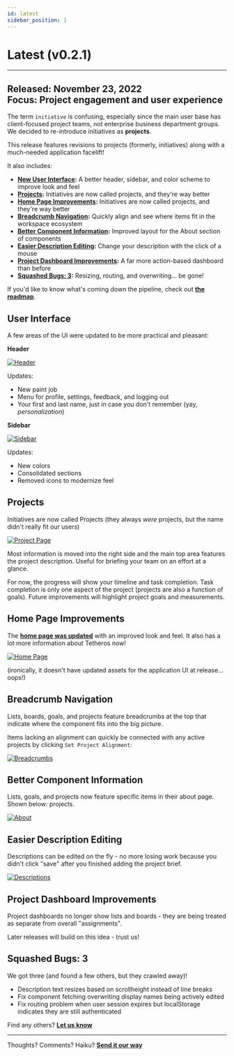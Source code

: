 ```yaml
---
id: latest
sidebar_position: 1
---
```


# Latest (v0.2.1)  
  
---

**Released:** November 23, 2022  
**Focus:** Project engagement and user experience  
---  

The term `initiative` is confusing, especially since the main user base has client-focused project teams, not enterprise business department groups.  We decided to re-introduce initiatives as **projects**.  
  
This release features revisions to projects (formerly, initiatives) along with a much-needed application facelift!
  
It also includes:  
- **[New User Interface](#user-interface):** A better header, sidebar, and color scheme to improve look and feel
- **[Projects](#projects):** Initiatives are now called projects, and they're way better 
- **[Home Page Improvements](#home-page-improvements):** Initiatives are now called projects, and they're way better 
- **[Breadcrumb Navigation](#breadcrumb-navigation):** Quickly align and see where items fit in the workspace ecosystem 
- **[Better Component Information](#better-component-information):** Improved layout for the About section of components 
- **[Easier Description Editing](#easier-description-editing):** Change your description with the click of a mouse 
- **[Project Dashboard Improvements](#project-dashboard-improvements):** A far more action-based dashboard than before 
- **[Squashed Bugs: 3](#squashed-bugs-3):** Resizing, routing, and overwriting... be gone! 

  
If you'd like to know what's coming down the pipeline, check out **[the roadmap](/docs/roadmap)**.  
## User Interface  
A few areas of the UI were updated to be more practical and pleasant:  
  
**Header**  
  
[![Header](../assets/v021-header.png)](../assets/v021-header.png)  
  
Updates:  
- New paint job  
- Menu for profile, settings, feedback, and logging out  
- Your first and last name, just in case you don't remember (yay, *personalization*)  
  
**Sidebar**  
  
[![Sidebar](../assets/v021-sidebar.png)](../assets/v021-sidebar.png)  
  
Updates:  
- New colors
- Consolidated sections  
- Removed icons to modernize feel
 

## Projects  
Initiatives are now called Projects (they always *were* projects, but the name didn't really fit our users)  
  
[![Project Page](../assets/v021-projects.png)](../assets/v021-projects.png)  
  
Most information is moved into the right side and the main top area features the project description.  Useful for briefing your team on an effort at a glance.  
  
For now, the progress will show your timeline and task completion.  Task completion is only one aspect of the project (projects are also a function of goals).  Future improvements will highlight project goals and measurements.
  
## Home Page Improvements
The [**home page was updated**](https://tetheros.com/welcome) with an improved look and feel.  It also has a lot more information about Tetheros now!
  
[![Home Page](../assets/v021-homepage.png)](../assets/v021-homepage.png)  
  
(ironically, it doesn't have updated assets for the application UI at release... oops!)

## Breadcrumb Navigation
Lists, boards, goals, and projects feature breadcrumbs at the top that indicate where the component fits into the big picture.  
  
Items lacking an alignment can quickly be connected with any active projects by clicking `Set Project Alignment`:  
  
[![Breadcrumbs](../assets/v021-breadcrumbs.png)](../assets/v021-breadcrumbs.png)  


## Better Component Information  
Lists, goals, and projects now feature specific items in their about page.  Shown below: projects.  

[![About](../assets/v021-about.png)](../assets/v021-about.png)  
  

## Easier Description Editing  
Descriptions can be edited on the fly - no more losing work because you didn't click "save" after you finished adding the project brief.  

[![Descriptions](../assets/v021-descriptions.gif)](../assets/v021-descriptions.gif)   

## Project Dashboard Improvements  
Project dashboards no longer show lists and boards - they are being treated as separate from overall "assignments".  

Later releases will build on this idea - trust us!  

## Squashed Bugs: 3  
We got three (and found a few others, but they crawled away)!  
- Description text resizes based on scrollheight instead of line breaks  
- Fix component fetching overwriting display names being actively edited
- Fix routing problem when user session expires but localStorage indicates they are still authenticated  
  
Find any others?  **[Let us know](mailto:ideas@tetheros.com)**

---  
Thoughts?  Comments?  Haiku?  **[Send it our way](mailto:ideas@tetheros.com)**